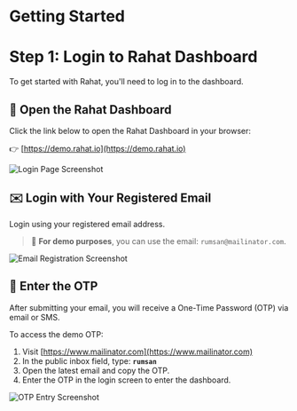 # Getting Started

# Step 1: Login to Rahat Dashboard

To get started with Rahat, you'll need to log in to the dashboard.

## 🔗 Open the Rahat Dashboard

Click the link below to open the Rahat Dashboard in your browser:

👉 [https://demo.rahat.io](https://demo.rahat.io)

![Login Page Screenshot](https://assets.rumsan.net/rahat/login-page.png)

## ✉️ Login with Your Registered Email

Login using your registered email address.

> 🧪 **For demo purposes**, you can use the email: `rumsan@mailinator.com`.

![Email Registration Screenshot](https://assets.rumsan.net/rahat/email-registration.png)

## 🔐 Enter the OTP

After submitting your email, you will receive a One-Time Password (OTP) via email or SMS.

To access the demo OTP:

1. Visit [https://www.mailinator.com](https://www.mailinator.com)
2. In the public inbox field, type: **`rumsan`**
3. Open the latest email and copy the OTP.
4. Enter the OTP in the login screen to enter the dashboard.

![OTP Entry Screenshot](https://assets.rumsan.net/rahat/otp.png)

